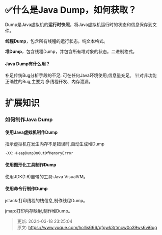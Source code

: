 # ✅什么是Java Dump，如何获取？

Dump是Java虚拟机的**运行时快照**。将Java虚拟机运行时的状态和信息保存到文件。



**线程Dump**，包含所有线程的运行状态。纯文本格式。



**堆Dump**，包含线程Dump，并包含所有堆对象的状态。二进制格式。



#### Java Dump有什么用？


补足传统Bug分析手段的不足: 可在任何Java环境使用;信息量充足。 针对非功能正确性的Bug,主要为:多线程幵发、内存泄漏。



# 扩展知识
### 如何制作Java Dump
#### 使用Java虚拟机制作Dump


指示虚拟机在发生内存不足错误时,自动生成堆Dump



```plain
-XX:+HeapDumpOnOutOfMemoryError
```



#### 使用图形化工具制作Dump
使用JDK(1.6)自带的工具:Java VisualVM。

#### 使用命令行制作Dump
jstack:打印线程的栈信息,制作线程Dump。

jmap:打印内存映射,制作堆Dump。





> 更新: 2024-03-18 23:25:04  
> 原文: <https://www.yuque.com/hollis666/qfgwk3/tmcw0o39ws6vi6ug>